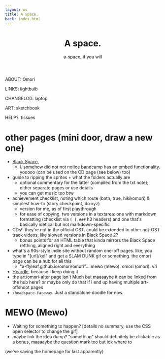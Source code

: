```yaml
---
layout: ws
title: A space.
back: index.html
---
```

<header>
<h1>A space.</h1>
<p>a-space, if you will</p>
</header>

<main markdown="1">
ABOUT: Omori

LINKS: lightbulb

CHANGELOG: laptop

ART: sketchbook

HELP?: tissues

# other pages (mini door, draw a new one)
- [Black Space.](black-space)
	- i. somehow did not not notice bandcamp has an embed functionality. yooooo (can be used on the CD page (see below) too)
- guide to ripping the sprites + what the folders actually are
	- optional commentary for the latter (compiled from the txt note); either separate pages or use details
	- you can get music too btw
- achievement checklist, noting which route (both, true, hikikomori) & simplest how-to (story checkpoint, do xyz)
	- version for me, as of first playthrough
	- for ease of copying, two versions in a textarea: one with markdown formatting (checklist via ``[ ]``, ``###`` h3 headers) and one that's basically idetical but not markdown-specific
- CDs!! they're not in the official OST. could be extended to other not-OST track videos, like slowed versions in Black Space 2?
	- bonus points for an HTML table that kinda mirrors the Black Space refthing, aligned right and everything
- what's a 90s-style indie site without random one-off pages. like, you type in "[url]/kel" and get a SLAM DUNK gif or something. the omori page can be a hub for all this
	- "a-flyleaf.github.io/omori/omori"... mewo (mewo). omori (omori). vri
- [Heardle](https://omori-heardle-2-5.glitch.me/), because I keep doing it
- the art/omori-alter page isn't Much but maaaaybe it can be linked from the hub here? or maybe only do that if I end up having multiple art-offshoot pages
- ``/headspace-faraway``. Just a standalone doodle for now.

# MEWO (Mewo)
- Waiting for something to happen? \[details no summary, use the CSS open selector to change the gif]
- maybe link the idea dump? "something" should definitely be clickable as a bonus, maaaaybe the question mark too but idk where to

(we've saving the homepage for last apparently)
</main>